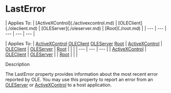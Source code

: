 




<h1 class="heading"><span class="name">LastError</span></h1>
| Applies To: | [ActiveXControl](./activexcontrol.md) | [OLEClient](./oleclient.md) | [OLEServer](./oleserver.md) | [Root](./root.md) |
| --- | --- | --- | --- | ---  |

| Applies To: | [ActiveXControl](./activexcontrol.md) [OLEClient](./oleclient.md) [OLEServer](./oleserver.md) [Root](./root.md) | [ActiveXControl](./activexcontrol.md) | [OLEClient](./oleclient.md) | [OLEServer](./oleserver.md) | [Root](./root.md) |  |  |
| --- | --- | ---  |
| [ActiveXControl](./activexcontrol.md) | [OLEClient](./oleclient.md) | [OLEServer](./oleserver.md) |
| [Root](./root.md) |  |  |


Description


The LastError property provides information about the most recent error reported by OLE. You may use this property to report an error from an [OLEServer](./oleserver.md) or [ActiveXControl](./activexcontrol.md) to a host application.



